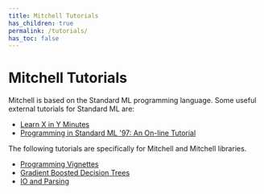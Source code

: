 ```yaml
---
title: Mitchell Tutorials
has_children: true
permalink: /tutorials/
has_toc: false
---
```

# Mitchell Tutorials

Mitchell is based on the Standard ML programming language.
Some useful external tutorials for Standard ML are:

- [Learn X in Y Minutes](https://learnxinyminutes.com/docs/standard-ml/)
- [Programming in Standard ML '97: An On-line Tutorial](http://homepages.inf.ed.ac.uk/stg/NOTES/node2.html)

The following tutorials are specifically for Mitchell and Mitchell libraries.

- [Programming Vignettes](./tutorials/vignettes.md)
- [Gradient Boosted Decision Trees](./tutorials/tutorial-gbdt.md)
- [IO and Parsing](./tutorials/tutorial-io-parsing.md)
